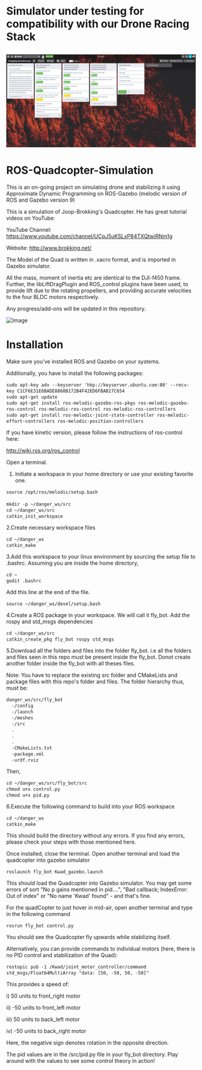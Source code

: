 # Simulator under testing for compatibility with our Drone Racing Stack
![Image](https://github.com/ThomasCarstens/ROS-Quadcopter-Simulation/blob/master/changelog12mai.PNG)
---------------------------------------------------------------------------
# ROS-Quadcopter-Simulation
This is an on-going project on simulating drone and stabilizing it using Approximate Dynamic Programming on ROS-Gazebo (melodic version of ROS and Gazebo version 9)

This is a simulation of Joop-Brokking's Quadcopter. He has great tutorial videos on YouTube:

YouTube Channel: https://www.youtube.com/channel/UCpJ5uKSLxP84TXQtwiRNm1g

Website: http://www.brokking.net/


The Model of the Quad is written in .xacro format, and is imported in Gazebo simulator.

All the mass, moment of inertia etc are identical to the DJI-f450 frame. Further, the libLiftDragPlugin and ROS_control plugins have been used, to provide lift due to the rotating propellers, and providing accurate velocities to the four BLDC motors respectively.

Any progress/add-ons will be updated in this repository.

![Image](https://github.com/NishanthARao/ROS-Quadcopter-Simulation/blob/master/Image.png)

# Installation #

Make sure you've installed ROS and Gazebo on your systems.

Additionally, you have to install the following packages:
```
sudo apt-key adv --keyserver 'hkp://keyserver.ubuntu.com:80' --recv-key C1CF6E31E6BADE8868B172B4F42ED6FBAB17C654 
sudo apt-get update
sudo apt-get install ros-melodic-gazebo-ros-pkgs ros-melodic-gazebo-ros-control ros-melodic-ros-control ros-melodic-ros-controllers
sudo apt-get install ros-melodic-joint-state-controller ros-melodic-effort-controllers ros-melodic-position-controllers
```
If you have kinetic version, please follow the instructions of ros-control here:

http://wiki.ros.org/ros_control

Open a terminal.
1. Initiate a workspace in your home directory or use your existing favorite one.
```
source /opt/ros/melodic/setup.bash 

mkdir -p ~/danger_ws/src
cd ~/danger_ws/src
catkin_init_workspace
```

2.Create necessary workspace files
```
cd ~/danger_ws
catkin_make
```

3.Add this workspace to your linux environment by sourcing the setup file to .bashrc. Assuming you are inside the home directory, 
```
cd ~
gedit .bashrc
```
Add this line at the end of the file.
```
source ~/danger_ws/devel/setup.bash
```

4.Create a ROS package in your workspace. We will call it fly_bot. Add the rospy and std_msgs dependencies
```
cd ~/danger_ws/src
catkin_create_pkg fly_bot rospy std_msgs
```

5.Download all the folders and files into the folder fly_bot. i.e all the folders and files seen in this repo must be present inside the fly_bot. Donot create another folder inside the fly_bot with all theses files.

Note: You have to replace the existing src folder and CMakeLists and package files with this repo's folder and files. 
The folder hierarchy thus, must be:
```
danger_ws/src/fly_bot
  -/config
  -/launch
  -/meshes
  -/src
  .
  .
  .
  -CMakeLists.txt
  -package.xml
  -urdf.rviz
```

Then,
```
cd ~/danger_ws/src/fly_bot/src
chmod u+x control.py
chmod u+x pid.py
```

6.Execute the following command to build into your ROS workspace
```
cd ~/danger_ws
catkin_make
```

This should build the directory without any errors. If you find any errors, please check your steps with those mentioned here.

Once installed, close the terminal. Open another terminal and load the quadcopter into gazebo simulator
```
roslaunch fly_bot Kwad_gazebo.launch
```

This should load the Quadcopter into Gazebo simulator. You may get some errors of sort "No p gains mentioned in pid....", "Bad callback; IndexError: Out of index" or "No name 'Kwad' found" - and that's fine.

For the quadCopter to just hover in mid-air, open another terminal and type in the following command
```
rosrun fly_bot control.py
```

You should see the Quadcopter fly upwards while stabilizing itself.

Alternatively, you can provide commands to individual motors (here, there is no PID control and stabilization of the Quad):
```
rostopic pub -1 /Kwad/joint_motor_controller/command std_msgs/Float64MultiArray "data: [50, -50, 50, -50]"
```
This provides a speed of:

i)   50 units to front_right motor

ii) -50 units to front_left motor

iii) 50 units to back_left motor

iv) -50 units to back_right motor

Here, the negative sign denotes rotation in the opposite direction.


The pid values are in the /src/pid.py file in your fly_bot directory. Play around with the values to see some control theory in action!
